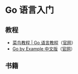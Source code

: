 # Go 语言入门

## 教程

- [菜鸟教程 | Go 语言教程](tutorial/runoob)（[官网](https://www.runoob.com/go/go-tutorial.html)）
- [Go by Example 中文版](tutorial/go-by-example)（[官网](https://gobyexample-cn.github.io/)） 

## 书籍

